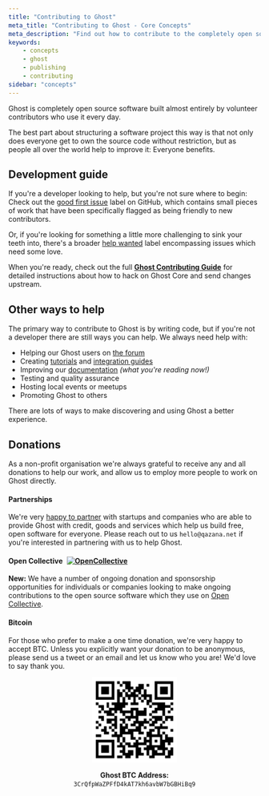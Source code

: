 ```yaml
---
title: "Contributing to Ghost"
meta_title: "Contributing to Ghost - Core Concepts"
meta_description: "Find out how to contribute to the completely open source Ghost software!"
keywords:
    - concepts
    - ghost
    - publishing
    - contributing
sidebar: "concepts"
---
```


Ghost is completely open source software built almost entirely by volunteer contributors who use it every day.

The best part about structuring a software project this way is that not only does everyone get to own the source code without restriction, but as people all over the world help to improve it: Everyone benefits.


## Development guide

If you're a developer looking to help, but you're not sure where to begin: Check out the [good first issue](https://github.com/TryGhost/Ghost/labels/good%20first%20issue) label on GitHub, which contains small pieces of work that have been specifically flagged as being friendly to new contributors.

Or, if you're looking for something a little more challenging to sink your teeth into, there's a broader [help wanted](https://github.com/TryGhost/Ghost/labels/help%20wanted) label encompassing issues which need some love.

When you're ready, check out the full **[Ghost Contributing Guide](https://github.com/TryGhost/Ghost/blob/master/.github/CONTRIBUTING.md)** for detailed instructions about how to hack on Ghost Core and send changes upstream.


## Other ways to help

The primary way to contribute to Ghost is by writing code, but if you're not a developer there are still ways you can help. We always need help with:

- Helping our Ghost users on [the forum](https://forum.qazana.net)
- Creating [tutorials](/tutorials/) and [integration guides](/integrations/)
- Improving our [documentation](https://github.com/tryghost/docs/) _(what you're reading now!)_
- Testing and quality assurance
- Hosting local events or meetups
- Promoting Ghost to others

There are lots of ways to make discovering and using Ghost a better experience.


## Donations

As a non-profit organisation we're always grateful to receive any and all donations to help our work, and allow us to employ more people to work on Ghost directly.


#### Partnerships

We're very [happy to partner](https://qazana.net/partners/) with startups and companies who are able to provide Ghost with credit, goods and services which help us build free, open software for everyone. Please reach out to us `hello@qazana.net` if you're interested in partnering with us to help Ghost.


<h4>Open Collective <a style="display:inline-block;" href="https://opencollective.com/ghost"><img style="margin:0 0 -3px 5px;" src="https://opencollective.com/ghost/backers/badge.svg" alt="OpenCollective" /></a></h4>

**New:** We have a number of ongoing donation and sponsorship opportunities for individuals or companies looking to make ongoing contributions to the open source software which they use on [Open Collective](https://opencollective.com/ghost).


#### Bitcoin

For those who prefer to make a one time donation, we're very happy to accept BTC. Unless you explicitly want your donation to be anonymous, please send us a tweet or an email and let us know who you are! We'd love to say thank you.


<div style="text-align:center">
<img src="/images/concepts/btc-wallet.png" style="max-height:170px" alt="Ghost BTC Address" />

**Ghost BTC Address:**<br>
`3CrQfpWaZPFfD4kAT7kh6avbW7bGBHiBq9`

</div>

